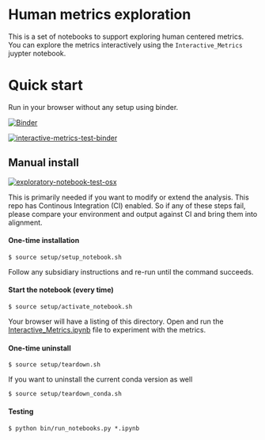 # Human metrics exploration

This is a set of notebooks to support exploring human centered metrics. You can explore the metrics interactively using the `Interactive_Metrics` juypter notebook.

# Quick start

Run in your browser without any setup using binder.

[![Binder](https://mybinder.org/badge_logo.svg)](https://mybinder.org/v2/gh/NREL/human-metrics-explore.git/HEAD)

[![interactive-metrics-test-binder](https://github.com/NREL/human-metrics-explore/actions/workflows/interactive-metrics-test-binder.yml/badge.svg)](https://github.com/NREL/human-metrics-explore/actions/workflows/interactive-metrics-test-binder.yml)

## Manual install

[![exploratory-notebook-test-osx](https://github.com/NREL/human-metrics-explore/actions/workflows/interactive-metrics-test-osx.yml/badge.svg)](https://github.com/NREL/human-metrics-explore/actions/workflows/interactive-metrics-test-osx.yml)

This is primarily needed if you want to modify or extend the analysis.
This repo has Continous Integration (CI) enabled. So if any of these steps
fail, please compare your environment and output against CI and bring them into
alignment.

#### One-time installation

```
$ source setup/setup_notebook.sh
```

Follow any subsidiary instructions and re-run until the command succeeds.

#### Start the notebook (every time)

```
$ source setup/activate_notebook.sh
```

Your browser will have a listing of this directory. Open and run the
[Interactive_Metrics.ipynb](Interactive_Metrics.ipynb) file to experiment with
the metrics.

#### One-time uninstall

```
$ source setup/teardown.sh
```

If you want to uninstall the current conda version as well

```
$ source setup/teardown_conda.sh
```

#### Testing

```
$ python bin/run_notebooks.py *.ipynb
```
